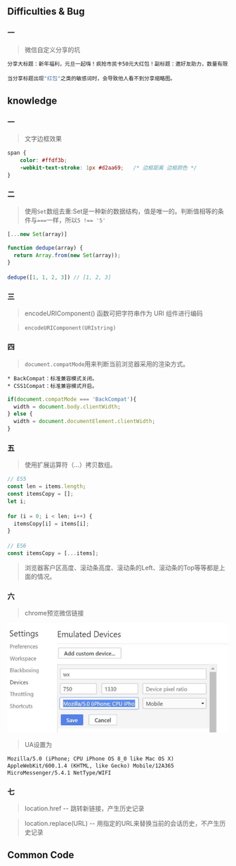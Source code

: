 ## Difficulties & Bug

### 一

>微信自定义分享的坑

```bash
分享大标题：新年福利，元旦一起嗨！疯抢市民卡50元大红包！副标题：邀好友助力，数量有限，先到先得！

当分享标题出现"红包"之类的敏感词时，会导致他人看不到分享缩略图。
```

## knowledge

### 一

>文字边框效果

```css
span {
    color: #ffdf3b;
    -webkit-text-stroke: 1px #d2aa69;   /* 边框距离 边框颜色 */
}
```

### 二

> 使用`Set`数组去重:Set是一种新的数据结构，值是唯一的。判断值相等的条件与`===`一样，所以`5 !== '5'`

```js
[...new Set(array)]
```

```js
function dedupe(array) {
  return Array.from(new Set(array));
}

dedupe([1, 1, 2, 3]) // [1, 2, 3]
```

### 三

> encodeURIComponent() 函数可把字符串作为 URI 组件进行编码

> `encodeURIComponent(URIstring)`

### 四

> `document.compatMode`用来判断当前浏览器采用的渲染方式。

    * BackCompat：标准兼容模式关闭。
    * CSS1Compat：标准兼容模式开启。

```js
if(document.compatMode === 'BackCompat'){
  width = document.body.clientWidth;
} else {
  width = document.documentElement.clientWidth;
}
```

### 五

> 使用扩展运算符（...）拷贝数组。

```js
// ES5
const len = items.length;
const itemsCopy = [];
let i;

for (i = 0; i < len; i++) {
  itemsCopy[i] = items[i];
}

// ES6
const itemsCopy = [...items];
```

> 浏览器客户区高度、滚动条高度、滚动条的Left、滚动条的Top等等都是上面的情况。

### 六

> chrome预览微信链接

![Setting](../images/wx.jpg "Setting")

> UA设置为

```
Mozilla/5.0 (iPhone; CPU iPhone OS 8_0 like Mac OS X) AppleWebKit/600.1.4 (KHTML, like Gecko) Mobile/12A365 MicroMessenger/5.4.1 NetType/WIFI
```

### 七

> location.href -- 跳转新链接，产生历史记录

> location.replace(URL) -- 用指定的URL来替换当前的会话历史，不产生历史记录
## Common Code